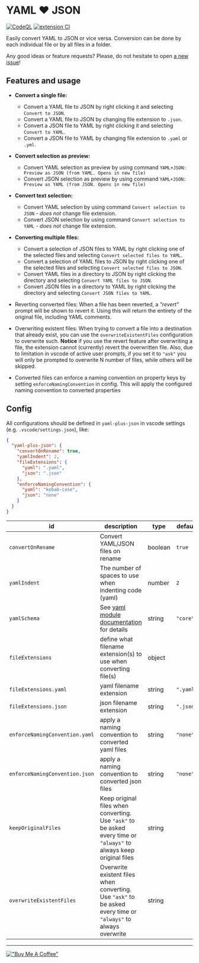 # YAML :heart: JSON

[![CodeQL](https://github.com/hilleer/vscode-yaml-plus-json/actions/workflows/github-code-scanning/codeql/badge.svg)](https://github.com/hilleer/vscode-yaml-plus-json/actions/workflows/github-code-scanning/codeql)
[![extension CI](https://github.com/hilleer/vscode-yaml-plus-json/actions/workflows/ci.yaml/badge.svg)](https://github.com/hilleer/vscode-yaml-plus-json/actions/workflows/ci.yaml)

Easily convert YAML to JSON or vice versa. Conversion can be done by each individual file or by all files in a folder.

Any good ideas or feature requests? Please, do not hesitate to open [a new issue](https://github.com/hilleer/vscode-yaml-plus-json/issues/new)!

## Features and usage

* **Convert a single file:**
  * Convert a YAML file to JSON by right clicking it and selecting `Convert to JSON`.
  * Convert a YAML file to JSON by changing file extension to `.json`.
  * Convert a JSON file to YAML by right clicking it and selecting `Convert to YAML`.
  * Convert a JSON file to YAML by changing file extension to `.yaml` or `.yml`.
* **Convert selection as preview:**
  * Convert YAML selection as preview by using command `YAML+JSON: Preview as JSON (from YAML. Opens in new file)`
  * Convert JSON selection as preview by using command `YAML+JSON: Preview as YAML (from JSON. Opens in new file)`
* **Convert text selection:**
  * Convert YAML selection by using command `Convert selection to JSON` - _does not_ change file extension.
  * Convert JSON selection by using command `Convert selection to YAML` - _does not_ change file extension.
* **Converting multiple files:**
  * Convert a selection of JSON files to YAML by right clicking one of the selected files and selecting `Convert selected files to YAML`.
  * Convert a selection of YAML files to JSON by right clicking one of the selected files and selecting `Convert selected files to JSON`.
  * Convert YAML files in a directory to JSON by right clicking the directory and selecting `Convert YAML files to JSON`.
  * Convert JSON files in a directory to YAML by right clicking the directory and selecting `Convert JSON files to YAML`.

* Reverting converted files: When a file has been reverted, a _"revert"_ prompt will be shown to revert it. Using this will return the entirety of the original file, including YAML comments.
* Overwriting existent files: When trying to convert a file into a destination that already exist, you can use the `overwriteExistentFiles` configuration to overwrite such. **Notice** if you use the revert feature after overwriting a file, the extension cannot (currently) revert the overwritten file. Also, due to limitation in vscode of active user prompts, if you set it to `"ask"` you will only be prompted to overwrite N number of files, while others will be skipped.
* Converted files can enforce a naming convention on property keys by setting `enforceNamingConvention` in config. This will apply the configured naming convention to converted properties

## Config

All configurations should be defined in `yaml-plus-json` in vscode settings (e.g. `.vscode/settings.json`), like:

```json
{
  "yaml-plus-json": {
    "convertOnRename": true,
    "yamlIndent": 2,
    "fileExtensions": {
      "yaml": ".yaml",
      "json": ".json"
    },
    "enforceNamingConvention": {
      "yaml": "kebab-case",
      "json": "none"
    }
  }
}
```

| id                                | description                                                                                                               | type    | default   | example          |
|-----------------------------------|---------------------------------------------------------------------------------------------------------------------------|---------|-----------|------------------|
| `convertOnRename`                 | Convert YAML/JSON files on rename                                                                                         | boolean | `true`    | `false`          |
| `yamlIndent`                      | The number of spaces to use when indenting code (yaml)                                                                    | number  | `2`       | `4`              |
| `yamlSchema`                      | See [yaml module documentation](https://github.com/eemeli/yaml/blob/master/docs/03_options.md#schema-options) for details | string  | `"core"`  | `"json"`         |
| `fileExtensions`                  | define what filename extension(s) to use when converting file(s)                                                          | object  |           |                  |
| `fileExtensions.yaml`             | yaml filename extension                                                                                                   | string  | `".yaml"` | `".yml"`         |
| `fileExtensions.json`             | json filename extension                                                                                                   | string  | `".json"` | `".json"`        |
| `enforceNamingConvention.yaml`    | apply a naming convention to converted yaml files                                                                         | string  | `"none"`  | `"kebab-case"`   |
| `enforceNamingConvention.json`    | apply a naming convention to converted json files                                                                         | string  | `"none"`  | `"PascalCase"`   |
| `keepOriginalFiles`               | Keep original files when converting. Use `"ask"` to be asked every time or `"always"` to always keep original files       | string  |           | `"always"`       |
| `overwriteExistentFiles`          | Overwrite existent files when converting. Use `"ask"` to be asked every time or `"always"` to always overwrite            | string  |           | `"always"`       |

---

[!["Buy Me A Coffee"](https://www.buymeacoffee.com/assets/img/custom_images/orange_img.png)](https://www.buymeacoffee.com/hilleer)
